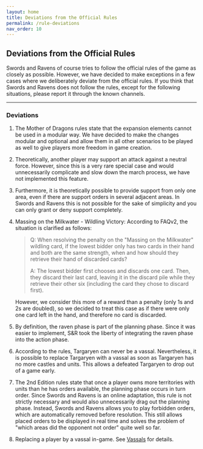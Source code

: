 ```yaml
---
layout: home
title: Deviations from the Official Rules
permalink: /rule-deviations
nav_order: 10
---
```


## Deviations from the Official Rules

Swords and Ravens of course tries to follow the official rules of the game as closely as possible.
However, we have decided to make exceptions in a few cases where we deliberately deviate from the official rules.
If you think that Swords and Ravens does not follow the rules, except for the following situations, please report it through the known channels.

---

### Deviations
1. The Mother of Dragons rules state that the expansion elements cannot be used in a modular way.
We have decided to make the changes modular and optional and allow them in all other scenarios to be played as well to give players more freedom in game creation.
2. Theoretically, another player may support an attack against a neutral force.
However, since this is a very rare special case and would unnecessarily complicate and slow down the march process, we have not implemented this feature.
3. Furthermore, it is theoretically possible to provide support from only one area, even if there are support orders in several adjacent areas.
In Swords and Ravens this is not possible for the sake of simplicity and you can only grant or deny support completely.
4. Massing on the Milkwater - Wildling Victory:
   According to FAQv2, the situation is clarified as follows:
   
   >Q: When resolving the penalty on the "Massing on the Milkwater" wildling card, if the lowest bidder only has two cards in their hand and both are the same strength,
   >when and how should they retrieve their hand of discarded cards?
   >
   >A: The lowest bidder first chooses and discards one card. Then, they discard their last card,
   >leaving it in the discard pile while they retrieve their other six (including the card they chose to discard first).
   
   However, we consider this more of a reward than a penalty (only 1s and 2s are doubled), so we decided to treat this case as if there were only one card left in the hand, and therefore no card is discarded.
5. By definition, the raven phase is part of the planning phase. Since it was easier to implement, S&R took the liberty of integrating the raven phase into the action phase.
6. According to the rules, Targaryen can never be a vassal. Nevertheless, it is possible to replace Targaryen with a vassal as soon as Targaryen has no more castles and units. This allows a defeated Targaryen to drop out of a game early.
7. The 2nd Edition rules state that once a player owns more territories with units than he has orders available, the planning phase occurs in turn order. Since Swords and Ravens is an online adaptation, this rule is not strictly necessary and would also unnecessarily drag out the planning phase. Instead, Swords and Ravens allows you to play forbidden orders, which are automatically removed before resolution. This still allows placed orders to be displayed in real time and solves the problem of "which areas did the opponent not order" quite well so far.
8. Replacing a player by a vassal in-game. See [Vassals](https://faq.swordsandravens.net/vassals#replacing-a-player-by-a-vassal-in-game) for details.
